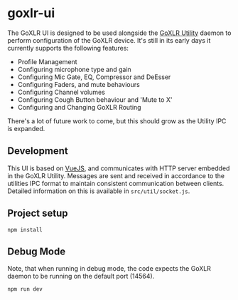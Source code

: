 # goxlr-ui

The GoXLR UI is designed to be used alongside the [GoXLR Utility](https://github.com/GoXLR-on-Linux/goxlr-utility) daemon
to perform configuration of the GoXLR device. It's still in its early days it currently supports the following features:

* Profile Management
* Configuring microphone type and gain
* Configuring Mic Gate, EQ, Compressor and DeEsser
* Configuring Faders, and mute behaviours
* Configuring Channel volumes
* Configuring Cough Button behaviour and 'Mute to X'
* Configuring and Changing GoXLR Routing

There's a lot of future work to come, but this should grow as the Utility IPC is expanded.

## Development
This UI is based on [VueJS](https://vuejs.org), and communicates with HTTP server embedded in the GoXLR Utility.
Messages are sent and received in accordance to the utilities IPC format to maintain consistent communication between 
clients. Detailed information on this is available in `src/util/socket.js`.

## Project setup
```
npm install
```

## Debug Mode
Note, that when running in debug mode, the code expects the GoXLR daemon to be running on the default port (14564).

```
npm run dev
```